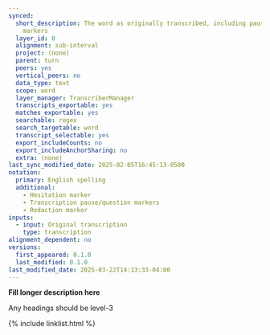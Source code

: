 ```yaml
---
synced:
  short_description: The word as originally transcribed, including pause/question
    markers
  layer_id: 0
  alignment: sub-interval
  project: (none)
  parent: turn
  peers: yes
  vertical_peers: no
  data_type: text
  scope: word
  layer_manager: TranscriberManager
  transcripts_exportable: yes
  matches_exportable: yes
  searchable: regex
  search_targetable: word
  transcript_selectable: yes
  export_includeCounts: no
  export_includeAnchorSharing: no
  extra: (none)
last_sync_modified_date: 2025-02-05T16:45:13-0500
notation:
  primary: English spelling
  additional:
    - Hesitation marker
    - Transcription pause/question markers
    - Redaction marker
inputs:
  - input: Original transcription
    type: transcription
alignment_dependent: no
versions:
  first_appeared: 0.1.0
  last_modified: 0.1.0
last_modified_date: 2025-03-22T14:13:33-04:00
---
```


**Fill longer description here**

Any headings should be level-3


{% include linklist.html %}
